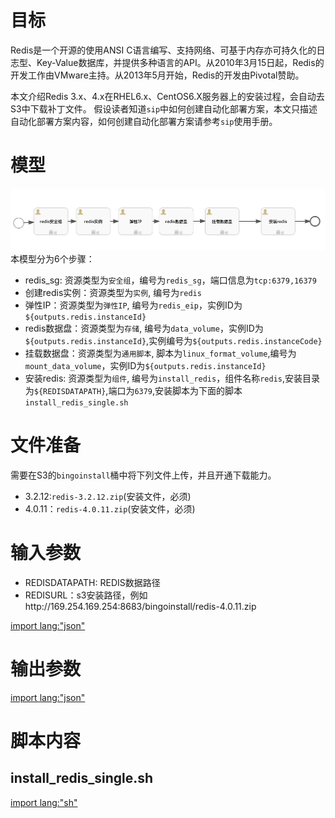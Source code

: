 # 目标
Redis是一个开源的使用ANSI C语言编写、支持网络、可基于内存亦可持久化的日志型、Key-Value数据库，并提供多种语言的API。从2010年3月15日起，Redis的开发工作由VMware主持。从2013年5月开始，Redis的开发由Pivotal赞助。

本文介绍Redis 3.x、4.x在RHEL6.x、CentOS6.X服务器上的安装过程，会自动去S3中下载补丁文件。
假设读者知道`sip`中如何创建自动化部署方案，本文只描述自动化部署方案内容，如何创建自动化部署方案请参考`sip`使用手册。

# 模型
![redis_single模型](../asset/redis_single_model.png)
本模型分为6个步骤：
* redis_sg: 资源类型为`安全组`，编号为`redis_sg`，端口信息为`tcp:6379,16379`
* 创建redis实例：资源类型为`实例`, 编号为`redis`
* 弹性IP：资源类型为`弹性IP`, 编号为`redis_eip`，实例ID为`${outputs.redis.instanceId}`
* redis数据盘：资源类型为`存储`, 编号为`data_volume`，实例ID为`${outputs.redis.instanceId}`,实例编号为`${outputs.redis.instanceCode}`
* 挂载数据盘：资源类型为`通用脚本`, 脚本为`linux_format_volume`,编号为`mount_data_volume`，实例ID为`${outputs.redis.instanceId}`
* 安装redis: 资源类型为`组件`, 编号为`install_redis`，组件名称`redis`,安装目录为`${REDISDATAPATH}`,端口为`6379`,安装脚本为下面的脚本`install_redis_single.sh`

# 文件准备
需要在S3的`bingoinstall`桶中将下列文件上传，并且开通下载能力。
* 3.2.12:`redis-3.2.12.zip`(安装文件，必须)
* 4.0.11：`redis-4.0.11.zip`(安装文件，必须)

# 输入参数

* REDISDATAPATH: REDIS数据路径
* REDISURL：s3安装路径，例如http://169.254.169.254:8683/bingoinstall/redis-4.0.11.zip

[import lang:"json"](../parameters/parameters.redis_single.4.0.11.json)
# 输出参数
[import lang:"json"](../parameters/outputs.redis_single.4.0.11.json)

# 脚本内容

## install_redis_single.sh
[import lang:"sh"](../scirpts/install_redis_single.sh)
